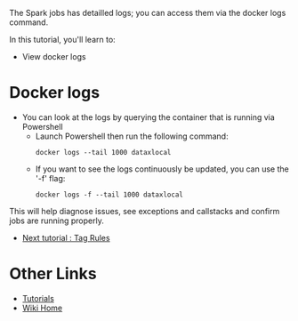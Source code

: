 The Spark jobs has detailled logs; you can access them via the docker logs command.

In this tutorial, you'll learn to:
 - View docker logs

# Docker logs
 - You can look at the logs by querying the container that is running via Powershell
   - Launch Powershell then run the following command:
     ```
     docker logs --tail 1000 dataxlocal
     ```
   - If you want to see the logs continuously be updated, you can use the '-f' flag:  
     ```
     docker logs -f --tail 1000 dataxlocal
     ```

This will help diagnose issues, see exceptions and callstacks and confirm jobs are running properly.

* [Next tutorial : Tag Rules](https://github.com/Microsoft/data-accelerator/wiki/Local-Tutorial-7-Tag-Rules-output-to-local-file)

# Other Links
* [Tutorials](Tutorials)
* [Wiki Home](Home) 